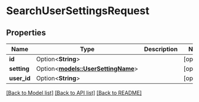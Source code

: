 # SearchUserSettingsRequest

## Properties

Name | Type | Description | Notes
------------ | ------------- | ------------- | -------------
**id** | Option<**String**> |  | [optional]
**setting** | Option<[**models::UserSettingName**](UserSettingName.md)> |  | [optional]
**user_id** | Option<**String**> |  | [optional]

[[Back to Model list]](../README.md#documentation-for-models) [[Back to API list]](../README.md#documentation-for-api-endpoints) [[Back to README]](../README.md)


